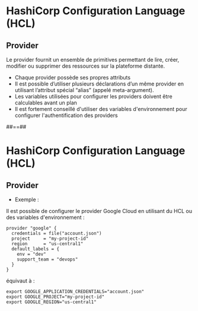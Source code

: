 
# HashiCorp Configuration Language (HCL)

## Provider

Le provider fournit un ensemble de primitives permettant de lire, créer, modifier ou supprimer des ressources sur la plateforme distante.

* Chaque provider possède ses propres attributs
* Il est possible d’utiliser plusieurs déclarations d’un même provider en utilisant l’attribut spécial “alias” (appelé meta-argument).
* Les variables utilisées pour configurer les providers doivent être calculables avant un plan
* Il est fortement conseillé d'utiliser des variables d'environnement pour configurer l'authentification des providers


##==##

<!-- .slide: class="with-code-bg-dark" -->

# HashiCorp Configuration Language (HCL)

## Provider

* Exemple :

Il est possible de configurer le provider Google Cloud en utilisant du HCL ou des variables d'environnement :

```hcl-terraform
provider "google" {
  credentials = file("account.json")
  project     = "my-project-id"
  region      = "us-central1"
  default_labels = {
    env = "dev"
    support_team = "devops"
  }
}
```

équivaut à :

```
export GOOGLE_APPLICATION_CREDENTIALS="account.json"
export GOOGLE_PROJECT="my-project-id"
export GOOGLE_REGION="us-central1"
```
